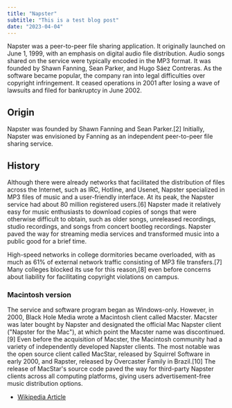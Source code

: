 ```yaml
---
title: "Napster"
subtitle: "This is a test blog post"
date: "2023-04-04"
---
```


Napster was a peer-to-peer file sharing application. It originally launched on June 1, 1999, with an emphasis on digital audio file distribution. Audio songs shared on the service were typically encoded in the MP3 format. It was founded by Shawn Fanning, Sean Parker, and Hugo Sáez Contreras. As the software became popular, the company ran into legal difficulties over copyright infringement. It ceased operations in 2001 after losing a wave of lawsuits and filed for bankruptcy in June 2002.


## Origin

Napster was founded by Shawn Fanning and Sean Parker.[2] Initially, Napster was envisioned by Fanning as an independent peer-to-peer file sharing service.


## History

Although there were already networks that facilitated the distribution of files across the Internet, such as IRC, Hotline, and Usenet, Napster specialized in MP3 files of music and a user-friendly interface. At its peak, the Napster service had about 80 million registered users.[6] Napster made it relatively easy for music enthusiasts to download copies of songs that were otherwise difficult to obtain, such as older songs, unreleased recordings, studio recordings, and songs from concert bootleg recordings. Napster paved the way for streaming media services and transformed music into a public good for a brief time.

High-speed networks in college dormitories became overloaded, with as much as 61% of external network traffic consisting of MP3 file transfers.[7] Many colleges blocked its use for this reason,[8] even before concerns about liability for facilitating copyright violations on campus.

### Macintosh version

The service and software program began as Windows-only. However, in 2000, Black Hole Media wrote a Macintosh client called Macster. Macster was later bought by Napster and designated the official Mac Napster client ("Napster for the Mac"), at which point the Macster name was discontinued.[9] Even before the acquisition of Macster, the Macintosh community had a variety of independently developed Napster clients. The most notable was the open source client called MacStar, released by Squirrel Software in early 2000, and Rapster, released by Overcaster Family in Brazil.[10] The release of MacStar's source code paved the way for third-party Napster clients across all computing platforms, giving users advertisement-free music distribution options.





* [Wikipedia Article](https://en.wikipedia.org/wiki/Napster)

